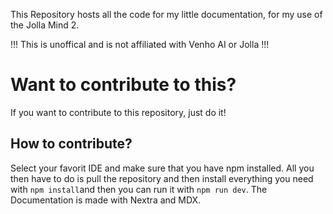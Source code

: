 This Repository hosts all the code for my little documentation, for my use of the Jolla Mind 2.

!!! This is unoffical and is not affiliated with Venho AI or Jolla !!!

# Want to contribute to this?
If you want to contribute to this repository, just do it!

## How to contribute?
Select your favorit IDE and make sure that you have npm installed.
All you then have to do is pull the repository and then install everything you need with ```npm install```and then you can run it with ```npm run dev```.
The Documentation is made with Nextra and MDX.
